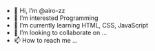 - 👋 Hi, I’m @airo-zz
- 👀 I’m interested Programming 
- 🌱 I’m currently learning HTML, CSS, JavaScript
- 💞️ I’m looking to collaborate on ...
- 📫 How to reach me ...

<!---
airo-zz/airo-zz is a ✨ special ✨ repository because its `README.md` (this file) appears on your GitHub profile.
You can click the Preview link to take a look at your changes.
--->
